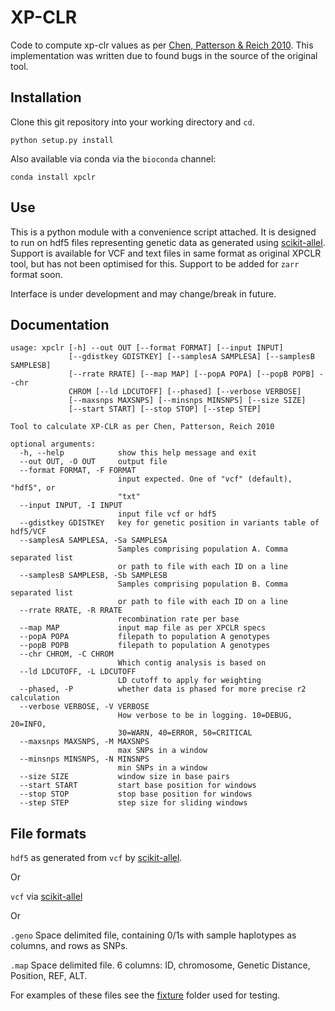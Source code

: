 # XP-CLR

Code to compute xp-clr values as per [Chen, Patterson & Reich 2010](https://www.ncbi.nlm.nih.gov/pubmed/20086244).
This implementation was written due to found bugs in the source of the original tool.

## Installation

Clone this git repository into your working directory and `cd`.

```
python setup.py install
```

Also available via conda via the `bioconda` channel:
```
conda install xpclr
```

## Use

This is a python module with a convenience script attached. 
It is designed to run on hdf5 files representing genetic data as generated using [scikit-allel](http://alimanfoo.github.io/2017/06/14/read-vcf.html).
Support is available for VCF and text files in same format as original XPCLR tool, but has not been optimised for this. 
Support to be added for `zarr` format soon.

Interface is under development and may change/break in future.

## Documentation

```
usage: xpclr [-h] --out OUT [--format FORMAT] [--input INPUT]
             [--gdistkey GDISTKEY] [--samplesA SAMPLESA] [--samplesB SAMPLESB]
             [--rrate RRATE] [--map MAP] [--popA POPA] [--popB POPB] --chr
             CHROM [--ld LDCUTOFF] [--phased] [--verbose VERBOSE]
             [--maxsnps MAXSNPS] [--minsnps MINSNPS] [--size SIZE]
             [--start START] [--stop STOP] [--step STEP]

Tool to calculate XP-CLR as per Chen, Patterson, Reich 2010

optional arguments:
  -h, --help            show this help message and exit
  --out OUT, -O OUT     output file
  --format FORMAT, -F FORMAT
                        input expected. One of "vcf" (default), "hdf5", or
                        "txt"
  --input INPUT, -I INPUT
                        input file vcf or hdf5
  --gdistkey GDISTKEY   key for genetic position in variants table of hdf5/VCF
  --samplesA SAMPLESA, -Sa SAMPLESA
                        Samples comprising population A. Comma separated list
                        or path to file with each ID on a line
  --samplesB SAMPLESB, -Sb SAMPLESB
                        Samples comprising population B. Comma separated list
                        or path to file with each ID on a line
  --rrate RRATE, -R RRATE
                        recombination rate per base
  --map MAP             input map file as per XPCLR specs
  --popA POPA           filepath to population A genotypes
  --popB POPB           filepath to population A genotypes
  --chr CHROM, -C CHROM
                        Which contig analysis is based on
  --ld LDCUTOFF, -L LDCUTOFF
                        LD cutoff to apply for weighting
  --phased, -P          whether data is phased for more precise r2 calculation
  --verbose VERBOSE, -V VERBOSE
                        How verbose to be in logging. 10=DEBUG, 20=INFO,
                        30=WARN, 40=ERROR, 50=CRITICAL
  --maxsnps MAXSNPS, -M MAXSNPS
                        max SNPs in a window
  --minsnps MINSNPS, -N MINSNPS
                        min SNPs in a window
  --size SIZE           window size in base pairs
  --start START         start base position for windows
  --stop STOP           stop base position for windows
  --step STEP           step size for sliding windows
```

## File formats

`hdf5` as generated from `vcf` by [scikit-allel](http://alimanfoo.github.io/2017/06/14/read-vcf.html).

Or

`vcf` via [scikit-allel](http://alimanfoo.github.io/2017/06/14/read-vcf.html)

Or

`.geno`
Space delimited file, containing 0/1s with sample haplotypes as columns, and rows as SNPs.

`.map`
Space delimited file. 6 columns: ID, chromosome, Genetic Distance, Position, REF, ALT.

For examples of these files see the [fixture](https://github.com/hardingnj/xpclr/tree/master/fixture) folder used for testing.


